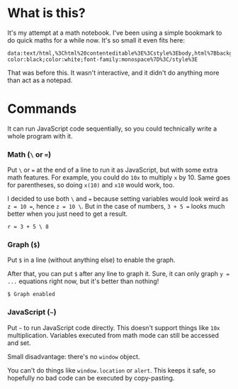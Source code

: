 # What is this?

It's my attempt at a math notebook. I've been using a simple bookmark to do quick maths for a while now. It's so small it even fits here:

```
data:text/html,%3Chtml%20contenteditable%3E%3Cstyle%3Ebody,html%7Bbackground-color:black;color:white;font-family:monospace%7D%3C/style%3E
```

That was before this. It wasn't interactive, and it didn't do anything more than act as a notepad.


# Commands

It can run JavaScript code sequentially, so you could technically write a whole program with it.

### Math (`\` or `=`)
Put `\` or `=` at the end of a line to run it as JavaScript, but with some extra math features. For example, you could do `10x` to multiply `x` by 10. Same goes for parentheses, so doing `x(10)` and `x10` would work, too.

I decided to use both `\` and `=` because setting variables would look weird as `z = 10 =`, hence `z = 10 \`. But in the case of numbers, `3 + 5 =` looks much better when you just need to get a result.

```r = 3 + 5 \ 8```

### Graph (`$`)
Put `$` in a line (without anything else) to enable the graph.

After that, you can put `$` after any line to graph it. Sure, it can only graph `y = ...` equations right now, but it's better than nothing!

```$ Graph enabled```

### JavaScript (`~`)
Put `~` to run JavaScript code directly. This doesn't support things like `10x` multiplication. Variables executed from math mode can still be accessed and set.

Small disadvantage: there's no `window` object.

You can't do things like `window.location` or `alert`. This keeps it safe, so hopefully no bad code can be executed by copy-pasting.
